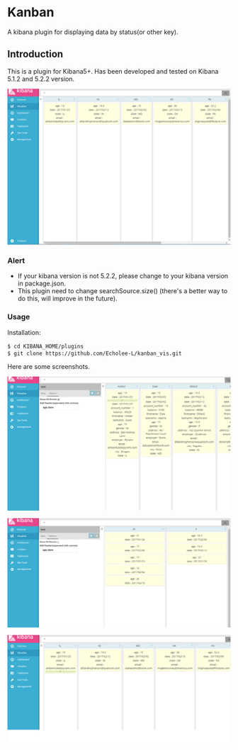 # Kanban
A kibana plugin for displaying data by status(or other key).

Introduction
-------------
This is a plugin for Kibana5+. Has been developed and tested on Kibana 5.1.2 and 5.2.2 version.

![selected](images/selectedKey.PNG)

### Alert
* If your kibana version is not 5.2.2, please change to your kibana version in package.json.
* This plugin need to change searchSource.size() (there's a better way to do this, will improve in the future).

### Usage
Installation:
```
$ cd KIBANA_HOME/plugins
$ git clone https://github.com/Echolee-L/kanban_vis.git
```
Here are some screenshots.

![selected1](images/details.png)

![selected2](images/selected.PNG)

![selected3](images/toggle.png)
